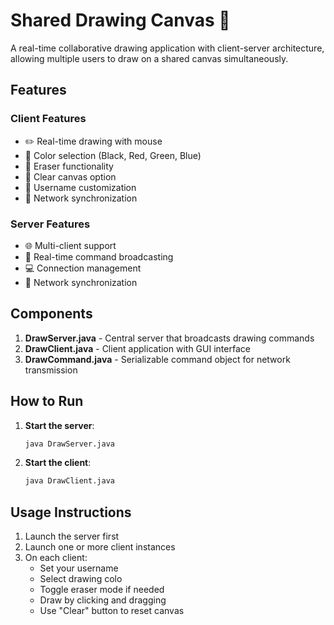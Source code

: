 # Shared Drawing Canvas 🎨

A real-time collaborative drawing application with client-server architecture, allowing multiple users to draw on a shared canvas simultaneously.

## Features

### Client Features

- ✏️ Real-time drawing with mouse
- 🎨 Color selection (Black, Red, Green, Blue)
- 🧽 Eraser functionality
- 🧹 Clear canvas option
- 👤 Username customization
- 📡 Network synchronization

### Server Features

- 🌐 Multi-client support
- 🔄 Real-time command broadcasting
- 💻 Connection management
- 📶 Network synchronization

## Components

1. **DrawServer.java** - Central server that broadcasts drawing commands
2. **DrawClient.java** - Client application with GUI interface
3. **DrawCommand.java** - Serializable command object for network transmission

## How to Run

1. **Start the server**:

   ```bash
   java DrawServer.java
   ```

2. **Start the client**:

   ```bash
   java DrawClient.java
   ```

## Usage Instructions

1. Launch the server first
2. Launch one or more client instances
3. On each client:
   - Set your username
   - Select drawing colo
   - Toggle eraser mode if needed
   - Draw by clicking and dragging
   - Use "Clear" button to reset canvas
